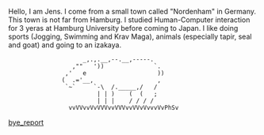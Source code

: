 Hello, I am Jens. I come from a small town called "Nordenham" in Germany. This town is not far from Hamburg.
I studied Human-Computer interaction for 3 yeras at Hamburg University before coming to Japan. I like doing sports (Jogging, Swimming and Krav Maga), animals (especially tapir, seal and goat) and going to an izakaya. 
	
    			         _,.,.__,--.__,-----.
                      ,""   '))              `.
                    ,'   e                    ))
                   (  .='__,                  ,
                    `~`     `-\  /._____,/   /
                             | | )    (  (   ;
                             | | |    / / / / 
                     vvVVvvVvVVVvvVVVvvVVvVvvvVvPhSv 
  
[bye_report](https://github.com/handai-trema/hello-trema-JensOetjen/tree/master/bye.md)
